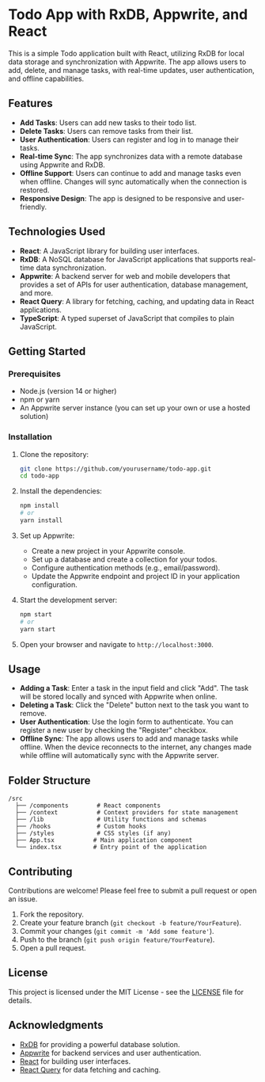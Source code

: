 # Todo App with RxDB, Appwrite, and React

This is a simple Todo application built with React, utilizing RxDB for local data storage and synchronization with Appwrite. The app allows users to add, delete, and manage tasks, with real-time updates, user authentication, and offline capabilities.

## Features

- **Add Tasks**: Users can add new tasks to their todo list.
- **Delete Tasks**: Users can remove tasks from their list.
- **User Authentication**: Users can register and log in to manage their tasks.
- **Real-time Sync**: The app synchronizes data with a remote database using Appwrite and RxDB.
- **Offline Support**: Users can continue to add and manage tasks even when offline. Changes will sync automatically when the connection is restored.
- **Responsive Design**: The app is designed to be responsive and user-friendly.

## Technologies Used

- **React**: A JavaScript library for building user interfaces.
- **RxDB**: A NoSQL database for JavaScript applications that supports real-time data synchronization.
- **Appwrite**: A backend server for web and mobile developers that provides a set of APIs for user authentication, database management, and more.
- **React Query**: A library for fetching, caching, and updating data in React applications.
- **TypeScript**: A typed superset of JavaScript that compiles to plain JavaScript.

## Getting Started

### Prerequisites

- Node.js (version 14 or higher)
- npm or yarn
- An Appwrite server instance (you can set up your own or use a hosted solution)

### Installation

1. Clone the repository:

   ```bash
   git clone https://github.com/yourusername/todo-app.git
   cd todo-app
   ```

2. Install the dependencies:

   ```bash
   npm install
   # or
   yarn install
   ```

3. Set up Appwrite:

   - Create a new project in your Appwrite console.
   - Set up a database and create a collection for your todos.
   - Configure authentication methods (e.g., email/password).
   - Update the Appwrite endpoint and project ID in your application configuration.

4. Start the development server:

   ```bash
   npm start
   # or
   yarn start
   ```

5. Open your browser and navigate to `http://localhost:3000`.

## Usage

- **Adding a Task**: Enter a task in the input field and click "Add". The task will be stored locally and synced with Appwrite when online.
- **Deleting a Task**: Click the "Delete" button next to the task you want to remove.
- **User Authentication**: Use the login form to authenticate. You can register a new user by checking the "Register" checkbox.
- **Offline Sync**: The app allows users to add and manage tasks while offline. When the device reconnects to the internet, any changes made while offline will automatically sync with the Appwrite server.

## Folder Structure

```
/src
  ├── /components        # React components
  ├── /context           # Context providers for state management
  ├── /lib               # Utility functions and schemas
  ├── /hooks             # Custom hooks
  ├── /styles            # CSS styles (if any)
  ├── App.tsx           # Main application component
  └── index.tsx         # Entry point of the application
```

## Contributing

Contributions are welcome! Please feel free to submit a pull request or open an issue.

1. Fork the repository.
2. Create your feature branch (`git checkout -b feature/YourFeature`).
3. Commit your changes (`git commit -m 'Add some feature'`).
4. Push to the branch (`git push origin feature/YourFeature`).
5. Open a pull request.

## License

This project is licensed under the MIT License - see the [LICENSE](LICENSE) file for details.

## Acknowledgments

- [RxDB](https://rxdb.info/) for providing a powerful database solution.
- [Appwrite](https://appwrite.io/) for backend services and user authentication.
- [React](https://reactjs.org/) for building user interfaces.
- [React Query](https://react-query.tanstack.com/) for data fetching and caching.
